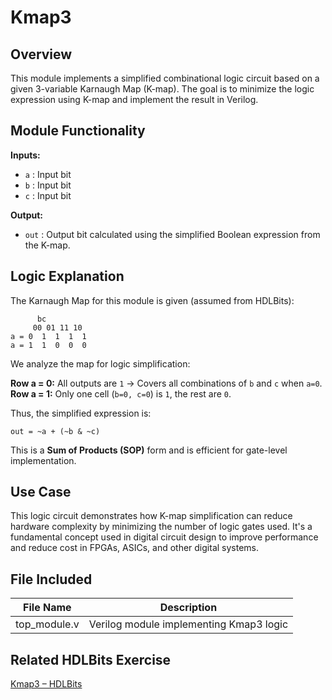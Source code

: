# Kmap3

## Overview  
This module implements a simplified combinational logic circuit based on a given 3-variable Karnaugh Map (K-map). The goal is to minimize the logic expression using K-map and implement the result in Verilog.

## Module Functionality  
**Inputs:**  
- `a` : Input bit  
- `b` : Input bit  
- `c` : Input bit  

**Output:**  
- `out` : Output bit calculated using the simplified Boolean expression from the K-map.

## Logic Explanation  
The Karnaugh Map for this module is given (assumed from HDLBits):

```
      bc
     00 01 11 10
a = 0  1  1  1  1
a = 1  1  0  0  0
```

We analyze the map for logic simplification:

**Row a = 0:** All outputs are `1` → Covers all combinations of `b` and `c` when `a=0`.  
**Row a = 1:** Only one cell (`b=0, c=0`) is `1`, the rest are `0`.

Thus, the simplified expression is:

```
out = ~a + (~b & ~c)
```

This is a **Sum of Products (SOP)** form and is efficient for gate-level implementation.

## Use Case  
This logic circuit demonstrates how K-map simplification can reduce hardware complexity by minimizing the number of logic gates used. It's a fundamental concept used in digital circuit design to improve performance and reduce cost in FPGAs, ASICs, and other digital systems.

## File Included  

| File Name     | Description                            |
|---------------|----------------------------------------|
| top_module.v  | Verilog module implementing Kmap3 logic|

## Related HDLBits Exercise  
[Kmap3 – HDLBits](https://hdlbits.01xz.net/wiki/Kmap3)
